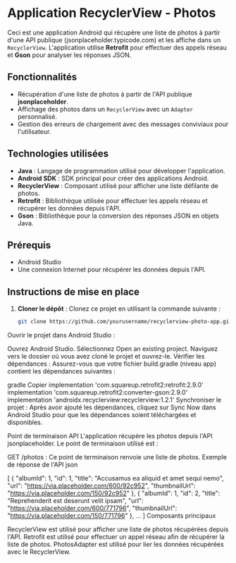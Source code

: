 # Application RecyclerView - Photos

Ceci est une application Android qui récupère une liste de photos à partir d'une API publique (jsonplaceholder.typicode.com) et les affiche dans un `RecyclerView`. L'application utilise **Retrofit** pour effectuer des appels réseau et **Gson** pour analyser les réponses JSON.

## Fonctionnalités

- Récupération d'une liste de photos à partir de l'API publique **jsonplaceholder**.
- Affichage des photos dans un `RecyclerView` avec un `Adapter` personnalisé.
- Gestion des erreurs de chargement avec des messages conviviaux pour l'utilisateur.

## Technologies utilisées

- **Java** : Langage de programmation utilisé pour développer l'application.
- **Android SDK** : SDK principal pour créer des applications Android.
- **RecyclerView** : Composant utilisé pour afficher une liste défilante de photos.
- **Retrofit** : Bibliothèque utilisée pour effectuer les appels réseau et récupérer les données depuis l'API.
- **Gson** : Bibliothèque pour la conversion des réponses JSON en objets Java.

## Prérequis

- Android Studio
- Une connexion Internet pour récupérer les données depuis l'API.

## Instructions de mise en place

1. **Cloner le dépôt** :
   Clonez ce projet en utilisant la commande suivante :
   ```bash
   git clone https://github.com/yourusername/recyclerview-photo-app.git
Ouvrir le projet dans Android Studio :

Ouvrez Android Studio.
Sélectionnez Open an existing project.
Naviguez vers le dossier où vous avez cloné le projet et ouvrez-le.
Vérifier les dépendances : Assurez-vous que votre fichier build.gradle (niveau app) contient les dépendances suivantes :

gradle
Copier
implementation 'com.squareup.retrofit2:retrofit:2.9.0'
implementation 'com.squareup.retrofit2:converter-gson:2.9.0'
implementation 'androidx.recyclerview:recyclerview:1.2.1'
Synchroniser le projet : Après avoir ajouté les dépendances, cliquez sur Sync Now dans Android Studio pour que les dépendances soient téléchargées et disponibles.

Point de terminaison API
L'application récupère les photos depuis l'API jsonplaceholder. Le point de terminaison utilisé est :

GET /photos : Ce point de terminaison renvoie une liste de photos.
Exemple de réponse de l'API
json

[
    {
        "albumId": 1,
        "id": 1,
        "title": "Accusamus ea aliquid et amet sequi nemo",
        "url": "https://via.placeholder.com/600/92c952",
        "thumbnailUrl": "https://via.placeholder.com/150/92c952"
    },
    {
        "albumId": 1,
        "id": 2,
        "title": "Reprehenderit est deserunt velit ipsam",
        "url": "https://via.placeholder.com/600/771796",
        "thumbnailUrl": "https://via.placeholder.com/150/771796"
    },
    ...
]
Composants principaux

RecyclerView est utilisé pour afficher une liste de photos récupérées depuis l'API.
Retrofit est utilisé pour effectuer un appel réseau afin de récupérer la liste de photos.
PhotosAdapter est utilisé pour lier les données récupérées avec le RecyclerView.
